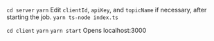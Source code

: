 `cd server`
`yarn`
Edit `clientId`, `apiKey`, and `topicName` if necessary, after starting the job.
`yarn ts-node index.ts`

`cd client`
`yarn`
`yarn start`
Opens localhost:3000
